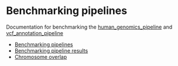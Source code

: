 # Benchmarking pipelines

Documentation for benchmarking the [human_genomics_pipeline](https://github.com/ESR-NZ/human_genomics_pipeline) and [vcf_annotation_pipeline](https://github.com/ESR-NZ/vcf_annotation_pipeline)

- [Benchmarking pipelines](benchmarking_pipelines.md)
- [Benchmarking pipeline results](benchmarking_pipeline_results.md)
- [Chromosome overlap](chromosome_overlap.md)
